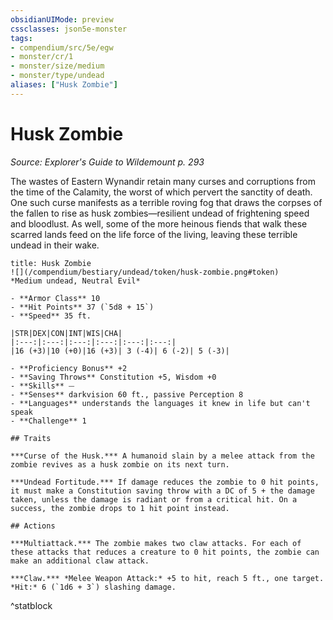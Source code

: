 ```yaml
---
obsidianUIMode: preview
cssclasses: json5e-monster
tags:
- compendium/src/5e/egw
- monster/cr/1
- monster/size/medium
- monster/type/undead
aliases: ["Husk Zombie"]
---
```

# Husk Zombie
*Source: Explorer's Guide to Wildemount p. 293*  

The wastes of Eastern Wynandir retain many curses and corruptions from the time of the Calamity, the worst of which pervert the sanctity of death. One such curse manifests as a terrible roving fog that draws the corpses of the fallen to rise as husk zombies—resilient undead of frightening speed and bloodlust. As well, some of the more heinous fiends that walk these scarred lands feed on the life force of the living, leaving these terrible undead in their wake.

```ad-statblock
title: Husk Zombie
![](/compendium/bestiary/undead/token/husk-zombie.png#token)
*Medium undead, Neutral Evil*

- **Armor Class** 10 
- **Hit Points** 37 (`5d8 + 15`)
- **Speed** 35 ft.

|STR|DEX|CON|INT|WIS|CHA|
|:---:|:---:|:---:|:---:|:---:|:---:|
|16 (+3)|10 (+0)|16 (+3)| 3 (-4)| 6 (-2)| 5 (-3)|

- **Proficiency Bonus** +2
- **Saving Throws** Constitution +5, Wisdom +0
- **Skills** ⏤
- **Senses** darkvision 60 ft., passive Perception 8
- **Languages** understands the languages it knew in life but can't speak
- **Challenge** 1

## Traits

***Curse of the Husk.*** A humanoid slain by a melee attack from the zombie revives as a husk zombie on its next turn.

***Undead Fortitude.*** If damage reduces the zombie to 0 hit points, it must make a Constitution saving throw with a DC of 5 + the damage taken, unless the damage is radiant or from a critical hit. On a success, the zombie drops to 1 hit point instead.

## Actions

***Multiattack.*** The zombie makes two claw attacks. For each of these attacks that reduces a creature to 0 hit points, the zombie can make an additional claw attack.

***Claw.*** *Melee Weapon Attack:* +5 to hit, reach 5 ft., one target. *Hit:* 6 (`1d6 + 3`) slashing damage.
```
^statblock